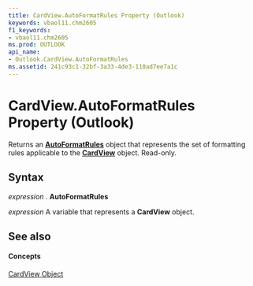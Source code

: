 ```yaml
---
title: CardView.AutoFormatRules Property (Outlook)
keywords: vbaol11.chm2605
f1_keywords:
- vbaol11.chm2605
ms.prod: OUTLOOK
api_name:
- Outlook.CardView.AutoFormatRules
ms.assetid: 241c93c1-32bf-3a33-4de3-110ad7ee7a1c
---
```



# CardView.AutoFormatRules Property (Outlook)

Returns an  **[AutoFormatRules](autoformatrules-object-outlook.md)** object that represents the set of formatting rules applicable to the **[CardView](cardview-object-outlook.md)** object. Read-only.


## Syntax

 _expression_ . **AutoFormatRules**

 _expression_ A variable that represents a **CardView** object.


## See also


#### Concepts


[CardView Object](cardview-object-outlook.md)

